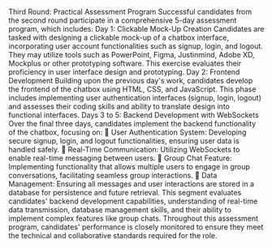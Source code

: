 Third Round: Practical Assessment Program
Successful candidates from the second round participate in a comprehensive 5-day
assessment program, which includes:
Day 1: Clickable Mock-Up Creation
Candidates are tasked with designing a clickable mock-up of a chatbox interface,
incorporating user account functionalities such as signup, login, and logout. They may utilize
tools such as PowerPoint, Figma, Justinmind, Adobe XD, Mockplus or other prototyping
software. This exercise evaluates their proficiency in user interface design and prototyping.
Day 2: Frontend Development
Building upon the previous day's work, candidates develop the frontend of the chatbox
using HTML, CSS, and JavaScript. This phase includes implementing user authentication
interfaces (signup, login, logout) and assesses their coding skills and ability to translate
design into functional interfaces.
Days 3 to 5: Backend Development with WebSockets
Over the final three days, candidates implement the backend functionality of the
chatbox, focusing on:
 User Authentication System: Developing secure signup, login, and logout
functionalities, ensuring user data is handled safely.
 Real-Time Communication: Utilizing WebSockets to enable real-time messaging
between users.
 Group Chat Feature: Implementing functionality that allows multiple users to
engage in group conversations, facilitating seamless group interactions.
 Data Management: Ensuring all messages and user interactions are stored in a
database for persistence and future retrieval.
This segment evaluates candidates' backend development capabilities, understanding of
real-time data transmission, database management skills, and their ability to implement
complex features like group chats.
Throughout this assessment program, candidates' performance is closely monitored to
ensure they meet the technical and collaborative standards required for the role.